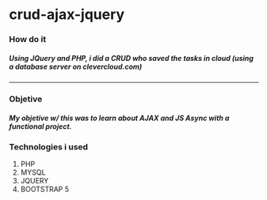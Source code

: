 # crud-ajax-jquery

<h3> How do it </h3>
<h5> Using JQuery and PHP, i did a CRUD who saved the tasks in cloud (using a database server on clevercloud.com)</h5>

<hr>

<h3> Objetive </h3>
<h5> My objetive w/ this was to learn about AJAX and JS Async with a functional project.</h5>

<h3> Technologies i used </h3>
<ol>
  <li>PHP</li>
  <li>MYSQL</li>
  <li>JQUERY</li>
  <li>BOOTSTRAP 5</li>
</ol>

